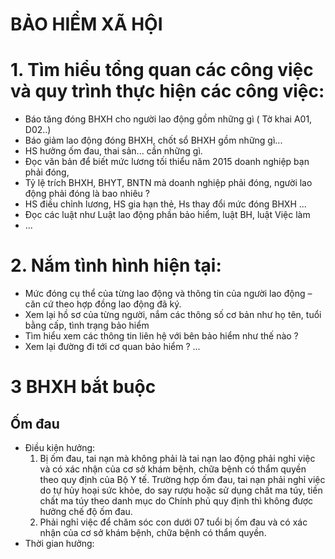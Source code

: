 # BẢO HIỂM XÃ HỘI


# 1. Tìm hiểu tổng quan các công việc và quy trình thực hiện các công việc:
- Báo tăng đóng BHXH cho người lao động gồm những gì ( Tờ khai A01, D02..)
- Báo giảm lao động đóng BHXH, chốt sổ BHXH gồm những gì...
- HS hưởng ốm đau, thai sản... cần những gì.
- Đọc văn bản để biết mức lương tối thiểu năm 2015 doanh nghiệp bạn phải đóng,
- Tỷ lệ trích BHXH, BHYT, BNTN mà doanh nghiệp phải đóng, người lao động phải đóng là bao nhiêu ?
- HS điều chỉnh lương, HS gia hạn thẻ, Hs thay đổi mức đóng BHXH ...
- Đọc các luật như Luật lao động phần bảo hiểm, luật BH, luật Việc làm
- ...

# 2. Nắm tình hình hiện tại:
- Mức đóng cụ thể của từng lao động và thông tin của người lao động – căn cứ theo hợp đồng lao động đã ký.
- Xem lại hồ sơ của từng người, nắm các thông số cơ bản như họ tên, tuổi bằng cấp, tình trạng bảo hiểm
- Tìm hiểu xem các thông tin liên hệ với bên bảo hiểm như thế nào ?
- Xem lại đường đi tới cơ quan bảo hiểm ?
...  

# 3 BHXH bắt buộc 
## Ốm đau 
- Điều kiện hưởng: 
  1. Bị ốm đau, tai nạn mà không phải là tai nạn lao động phải nghỉ việc và có xác nhận của cơ sở khám bệnh, chữa bệnh có thẩm quyền theo quy định của Bộ Y tế. Trường hợp ốm đau, tai nạn phải nghỉ việc do tự hủy hoại sức khỏe, do say rượu hoặc sử dụng chất ma túy, tiền chất ma túy theo danh mục do Chính phủ quy định thì không được hưởng chế độ ốm đau.  
  2. Phải nghỉ việc để chăm sóc con dưới 07 tuổi bị ốm đau và có xác nhận của cơ sở khám bệnh, chữa bệnh có thẩm quyền.
- Thời gian hưởng:
  

